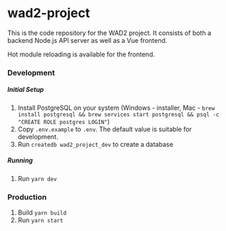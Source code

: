 # wad2-project
This is the code repository for the WAD2 project. It consists of both a backend Node.js API server as well as a Vue frontend.

Hot module reloading is available for the frontend.

### Development
##### Initial Setup
1. Install PostgreSQL on your system (Windows - installer, Mac - `brew install postgresql && brew services start postgresql && psql -c "CREATE ROLE postgres LOGIN"`)
2. Copy `.env.example` to `.env`. The default value is suitable for development.
3. Run `createdb wad2_project_dev` to create a database

##### Running
1. Run `yarn dev`

### Production
1. Build `yarn build`
2. Run `yarn start`
